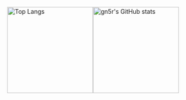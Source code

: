 <img height="200" align="center" alt="Top Langs" src="https://github-readme-stats.vercel.app/api/top-langs/?username=gn5r&layout=compact&theme=tokyonight" /><img height="200" align="center" alt="gn5r's GitHub stats" src="https://github-readme-stats.vercel.app/api?username=gn5r&show_icons=true&rank_icon=github&theme=tokyonight" />
